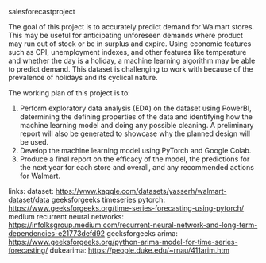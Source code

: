 salesforecastproject

The goal of this project is to accurately predict demand for Walmart stores. This may be useful for anticipating unforeseen demands where product may run out of stock or be in surplus and expire. Using economic features such as CPI, unemployment indexes, and other features like temperature and whether the day is a holiday, a machine learning algorithm may be able to predict demand. This dataset is challenging to work with because of the prevalence of holidays and its cyclical nature. 

The working plan of this project is to:
1. Perform exploratory data analysis (EDA) on the dataset using PowerBI, determining the defining properties of the data and identifying how the machine learning model and doing any possible cleaning. A preliminary report will also be generated to showcase why the planned design will be used.
2. Develop the machine learning model using PyTorch and Google Colab.
3. Produce a final report on the efficacy of the model, the predictions for the next year for each store and overall, and any recommended actions for Walmart.

links:
dataset: https://www.kaggle.com/datasets/yasserh/walmart-dataset/data
geeksforgeeks timeseries pytorch: https://www.geeksforgeeks.org/time-series-forecasting-using-pytorch/
medium recurrent neural networks: https://infolksgroup.medium.com/recurrent-neural-network-and-long-term-dependencies-e21773defd92
geeksforgeeks arima: https://www.geeksforgeeks.org/python-arima-model-for-time-series-forecasting/
dukearima: https://people.duke.edu/~rnau/411arim.htm
